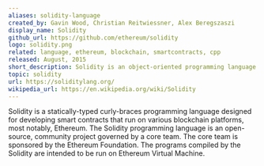 ```yaml
---
aliases: solidity-language
created_by: Gavin Wood, Christian Reitwiessner, Alex Beregszaszi
display_name: Solidity
github_url: https://github.com/ethereum/solidity
logo: solidity.png
related: language, ethereum, blockchain, smartcontracts, cpp
released: August, 2015
short_description: Solidity is an object-oriented programming language for writing smart contracts.
topic: solidity
url: https://soliditylang.org/
wikipedia_url: https://en.wikipedia.org/wiki/Solidity
---
```

Solidity is a statically-typed curly-braces programming language designed for developing smart contracts that run on various blockchain platforms, most notably, Ethereum. The Solidity programming language is an open-source, community project governed by a core team. The core team is sponsored by the Ethereum Foundation. The programs compiled by the Solidity are intended to be run on Ethereum Virtual Machine.